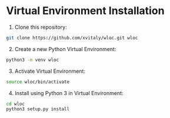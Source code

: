 # Virtual Environment Installation

  1. Clone this repository:
  ```bash
  git clone https://github.com/xvitaly/wloc.git wloc
  ```
  2. Create a new Python Virtual Environment:
  ```bash
  python3 -m venv wloc
  ```
  3. Activate Virtual Environment:
  ```bash
  source wloc/bin/activate
  ```
  4. Install using Python 3 in Virtual Environment:
  ```bash
  cd wloc
  python3 setup.py install
  ```
